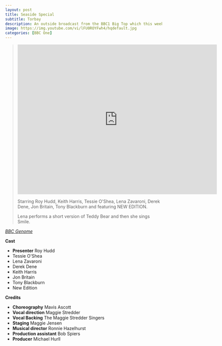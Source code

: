 ```yaml
---
layout: post
title: Seaside Special
subtitle: Torbay
description: An outside broadcast from the BBC1 Big Top which this week visits Torbay. Starring Roy Hudd, Keith Harris, Tessie O'Shea, Lena Zavaroni, Derek Dene, Jon Britain, Tony Blackburn and featuring NEW EDITION.
image: https://img.youtube.com/vi/lFU0ROYFwh4/hqdefault.jpg
categories: [BBC One]
---
```


> <div class="responsive-video"><iframe width="640px" height="480px" src="https://www.youtube.com/embed/lFU0ROYFwh4?rel=0&amp;showinfo=1" frameborder="0" allowfullscreen></iframe></div>
>
> Starring Roy Hudd, Keith Harris, Tessie O'Shea, Lena Zavaroni, Derek Dene, Jon Britain, Tony Blackburn and featuring NEW EDITION.
>
> Lena performs a short version of Teddy Bear and then she sings Smile.

<cite>[BBC Genome](http://genome.ch.bbc.co.uk/f2e2d340741e44f69725c6ecee4c7bf7)</cite>

**Cast**
* **Presenter** Roy Hudd
* Tessie O'Shea
* Lena Zavaroni
* Derek Dene
* Keith Harris
* Jon Britain
* Tony Blackburn
* New Edition

**Credits**
* **Choreography** Mavis Ascott
* **Vocal direction** Maggie Stredder
* **Vocal Backing** The Maggie Stredder Singers
* **Staging** Maggie Jensen
* **Musical director** Ronnie Hazelhurst
* **Production assistant** Bob Spiers
* **Producer** Michael Hurll

